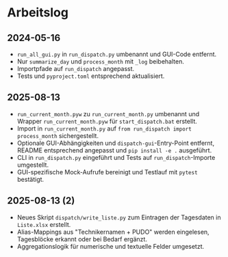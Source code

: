# Arbeitslog

## 2024-05-16
- `run_all_gui.py` in `run_dispatch.py` umbenannt und GUI-Code entfernt.
- Nur `summarize_day` und `process_month` mit `_log` beibehalten.
- Importpfade auf `run_dispatch` angepasst.
- Tests und `pyproject.toml` entsprechend aktualisiert.
## 2025-08-13
- `run_current_month.pyw` zu `run_current_month.py` umbenannt und Wrapper `run_current_month.pyw` für `start_dispatch.bat` erstellt.
- Import in `run_current_month.py` auf `from run_dispatch import process_month` sichergestellt.
- Optionale GUI-Abhängigkeiten und `dispatch-gui`-Entry-Point entfernt, README entsprechend angepasst und `pip install -e .` ausgeführt.
- CLI in `run_dispatch.py` eingeführt und Tests auf `run_dispatch`-Importe umgestellt.
- GUI-spezifische Mock-Aufrufe bereinigt und Testlauf mit `pytest` bestätigt.
## 2025-08-13 (2)
- Neues Skript `dispatch/write_liste.py` zum Eintragen der Tagesdaten in `Liste.xlsx` erstellt.
- Alias-Mappings aus "Technikernamen + PUDO" werden eingelesen, Tagesblöcke erkannt oder bei Bedarf ergänzt.
- Aggregationslogik für numerische und textuelle Felder umgesetzt.
